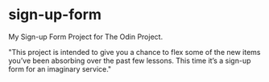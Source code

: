 # sign-up-form
My Sign-up Form Project for The Odin Project.

"This project is intended to give you a chance to flex some of the new items you’ve been absorbing over the past few lessons. This time it’s a sign-up form for an imaginary service."